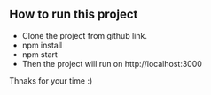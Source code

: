 
## How to run this project

- Clone the project from github link.
- npm install
- npm start
- Then the project will run on http://localhost:3000


Thnaks for your time
:)
